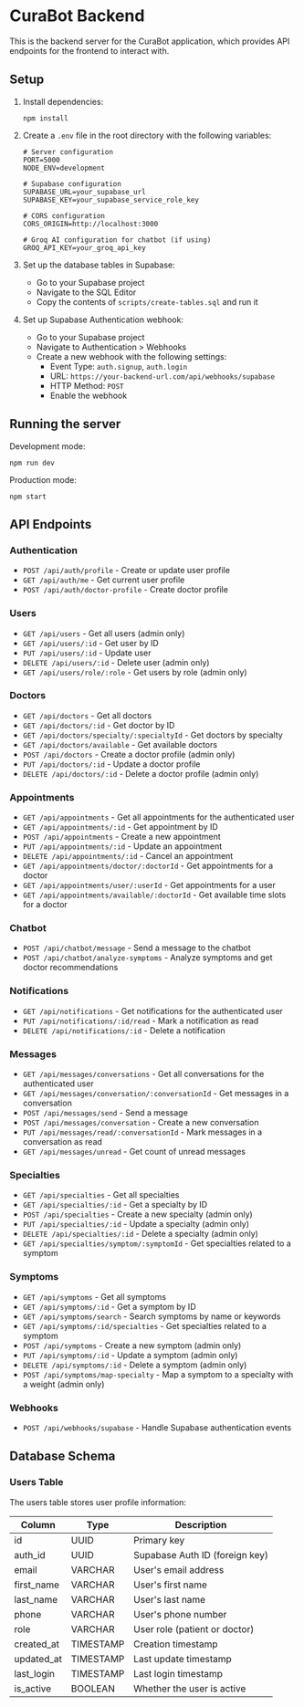 # CuraBot Backend

This is the backend server for the CuraBot application, which provides API endpoints for the frontend to interact with.

## Setup

1. Install dependencies:
   ```
   npm install
   ```

2. Create a `.env` file in the root directory with the following variables:
   ```
   # Server configuration
   PORT=5000
   NODE_ENV=development

   # Supabase configuration
   SUPABASE_URL=your_supabase_url
   SUPABASE_KEY=your_supabase_service_role_key

   # CORS configuration
   CORS_ORIGIN=http://localhost:3000

   # Groq AI configuration for chatbot (if using)
   GROQ_API_KEY=your_groq_api_key
   ```

3. Set up the database tables in Supabase:
   - Go to your Supabase project
   - Navigate to the SQL Editor
   - Copy the contents of `scripts/create-tables.sql` and run it

4. Set up Supabase Authentication webhook:
   - Go to your Supabase project
   - Navigate to Authentication > Webhooks
   - Create a new webhook with the following settings:
     - Event Type: `auth.signup`, `auth.login`
     - URL: `https://your-backend-url.com/api/webhooks/supabase`
     - HTTP Method: `POST`
     - Enable the webhook

## Running the server

Development mode:
```
npm run dev
```

Production mode:
```
npm start
```

## API Endpoints

### Authentication

- `POST /api/auth/profile` - Create or update user profile
- `GET /api/auth/me` - Get current user profile
- `POST /api/auth/doctor-profile` - Create doctor profile

### Users

- `GET /api/users` - Get all users (admin only)
- `GET /api/users/:id` - Get user by ID
- `PUT /api/users/:id` - Update user
- `DELETE /api/users/:id` - Delete user (admin only)
- `GET /api/users/role/:role` - Get users by role (admin only)

### Doctors

- `GET /api/doctors` - Get all doctors
- `GET /api/doctors/:id` - Get doctor by ID
- `GET /api/doctors/specialty/:specialtyId` - Get doctors by specialty
- `GET /api/doctors/available` - Get available doctors
- `POST /api/doctors` - Create a doctor profile (admin only)
- `PUT /api/doctors/:id` - Update a doctor profile
- `DELETE /api/doctors/:id` - Delete a doctor profile (admin only)

### Appointments

- `GET /api/appointments` - Get all appointments for the authenticated user
- `GET /api/appointments/:id` - Get appointment by ID
- `POST /api/appointments` - Create a new appointment
- `PUT /api/appointments/:id` - Update an appointment
- `DELETE /api/appointments/:id` - Cancel an appointment
- `GET /api/appointments/doctor/:doctorId` - Get appointments for a doctor
- `GET /api/appointments/user/:userId` - Get appointments for a user
- `GET /api/appointments/available/:doctorId` - Get available time slots for a doctor

### Chatbot

- `POST /api/chatbot/message` - Send a message to the chatbot
- `POST /api/chatbot/analyze-symptoms` - Analyze symptoms and get doctor recommendations

### Notifications

- `GET /api/notifications` - Get notifications for the authenticated user
- `PUT /api/notifications/:id/read` - Mark a notification as read
- `DELETE /api/notifications/:id` - Delete a notification

### Messages

- `GET /api/messages/conversations` - Get all conversations for the authenticated user
- `GET /api/messages/conversation/:conversationId` - Get messages in a conversation
- `POST /api/messages/send` - Send a message
- `POST /api/messages/conversation` - Create a new conversation
- `PUT /api/messages/read/:conversationId` - Mark messages in a conversation as read
- `GET /api/messages/unread` - Get count of unread messages

### Specialties

- `GET /api/specialties` - Get all specialties
- `GET /api/specialties/:id` - Get a specialty by ID
- `POST /api/specialties` - Create a new specialty (admin only)
- `PUT /api/specialties/:id` - Update a specialty (admin only)
- `DELETE /api/specialties/:id` - Delete a specialty (admin only)
- `GET /api/specialties/symptom/:symptomId` - Get specialties related to a symptom

### Symptoms

- `GET /api/symptoms` - Get all symptoms
- `GET /api/symptoms/:id` - Get a symptom by ID
- `GET /api/symptoms/search` - Search symptoms by name or keywords
- `GET /api/symptoms/:id/specialties` - Get specialties related to a symptom
- `POST /api/symptoms` - Create a new symptom (admin only)
- `PUT /api/symptoms/:id` - Update a symptom (admin only)
- `DELETE /api/symptoms/:id` - Delete a symptom (admin only)
- `POST /api/symptoms/map-specialty` - Map a symptom to a specialty with a weight (admin only)

### Webhooks

- `POST /api/webhooks/supabase` - Handle Supabase authentication events

## Database Schema

### Users Table

The users table stores user profile information:

| Column      | Type      | Description                           |
|-------------|-----------|---------------------------------------|
| id          | UUID      | Primary key                           |
| auth_id     | UUID      | Supabase Auth ID (foreign key)        |
| email       | VARCHAR   | User's email address                  |
| first_name  | VARCHAR   | User's first name                     |
| last_name   | VARCHAR   | User's last name                      |
| phone       | VARCHAR   | User's phone number                   |
| role        | VARCHAR   | User role (patient or doctor)         |
| created_at  | TIMESTAMP | Creation timestamp                    |
| updated_at  | TIMESTAMP | Last update timestamp                 |
| last_login  | TIMESTAMP | Last login timestamp                  |
| is_active   | BOOLEAN   | Whether the user is active            |